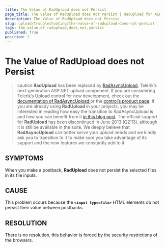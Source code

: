 ```yaml
---
title: The Value of RadUpload does not Persist
page_title: The Value of RadUpload does not Persist | RadUpload for ASP.NET AJAX Documentation
description: The Value of RadUpload does not Persist
slug: upload/troubleshooting/the-value-of-radupload-does-not-persist
tags: the,value,of,radupload,does,not,persist
published: True
position: 2
---
```


# The Value of RadUpload does not Persist



>caution  **RadUpload** has been replaced by [RadAsyncUpload](https://demos.telerik.com/aspnet-ajax/asyncupload/examples/overview/defaultcs.aspx), Telerik’s next-generation ASP.NET upload component. If you are considering Telerik’s Upload control for new development, check out the [documentation of RadAsyncUpload ](https://www.telerik.com/help/aspnet-ajax/asyncupload-overview.html) or the [control’s product page](https://www.telerik.com/products/aspnet-ajax/asyncupload.aspx). If you are already using **RadUpload** in your projects, you may be interested in reading how easy the transition to RadAsyncUpload is and how you can benefit from it [in this blog post](https://blogs.telerik.com/blogs/12-12-05/the-case-of-telerik-s-new-old-asp.net-ajax-upload-control-radasyncupload). The official support for **RadUpload** has been discontinued in June 2013 (Q2’13), although it is still be available in the suite. We deeply believe that **RadAsyncUpload** can better serve your upload needs and we kindly ask you to transition to it to make sure you take advantage of its support and the new features we constantly add to it.
>


## SYMPTOMS

When you make a postback, **RadUpload** does not persist the selected files in its file inputs.

## CAUSE

This problem occurs because the **`<input type=file>`** HTML elements do not persist their value between postbacks.

## RESOLUTION

There is no resolution, this behavior is forced by the security restrictions of the browsers.
